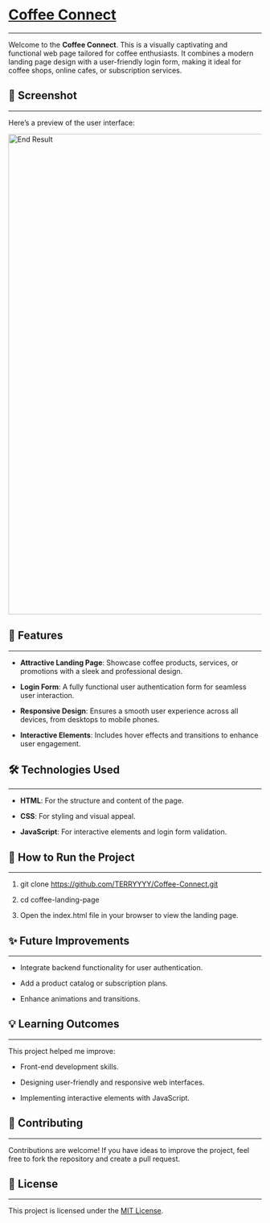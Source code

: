 # [Coffee Connect](https://terryyyy.github.io/Coffee-Connect/)
-----------

Welcome to the **Coffee Connect**. This is a visually captivating and functional web page tailored for coffee enthusiasts. It combines a modern landing page design with a user-friendly login form, making it ideal for coffee shops, online cafes, or subscription services.

## 📸 Screenshot
-------------

Here’s a preview of the user interface:

<img width="955" alt="End Result" src="https://github.com/user-attachments/assets/a14a7c2c-f21e-48bc-8fd8-91ca042baa08">


## 🌟 Features
-----------

*   **Attractive Landing Page**: Showcase coffee products, services, or promotions with a sleek and professional design.
    
*   **Login Form**: A fully functional user authentication form for seamless user interaction.
    
*   **Responsive Design**: Ensures a smooth user experience across all devices, from desktops to mobile phones.
    
*   **Interactive Elements**: Includes hover effects and transitions to enhance user engagement.
    

## 🛠️ Technologies Used
---------------------

*   **HTML**: For the structure and content of the page.
    
*   **CSS**: For styling and visual appeal.
    
*   **JavaScript**: For interactive elements and login form validation.


## 🚀 How to Run the Project
-------------------------

1.  git clone https://github.com/TERRYYYY/Coffee-Connect.git
    
2.  cd coffee-landing-page
    
3.  Open the index.html file in your browser to view the landing page.
    

## ✨ Future Improvements
---------------------

*   Integrate backend functionality for user authentication.
    
*   Add a product catalog or subscription plans.
    
*   Enhance animations and transitions.
    

## 💡 Learning Outcomes
--------------------

This project helped me improve:

*   Front-end development skills.
    
*   Designing user-friendly and responsive web interfaces.
    
*   Implementing interactive elements with JavaScript.
    

## 🤝 Contributing
---------------

Contributions are welcome! If you have ideas to improve the project, feel free to fork the repository and create a pull request.

## 📝 License
----------

This project is licensed under the [MIT License](https://opensource.org/license/mit).